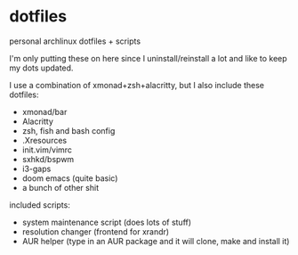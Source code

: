 # dotfiles
personal archlinux dotfiles + scripts

I'm only putting these on here since I uninstall/reinstall a lot and like to keep my dots updated.

I use a combination of xmonad+zsh+alacritty, but I also include these dotfiles:

- xmonad/bar
- Alacritty
- zsh, fish and bash config
- .Xresources
- init.vim/vimrc
- sxhkd/bspwm
- i3-gaps
- doom emacs (quite basic)
- a bunch of other shit

included scripts:

- system maintenance script (does lots of stuff)
- resolution changer (frontend for xrandr)
- AUR helper (type in an AUR package and it will clone, make and install it)
